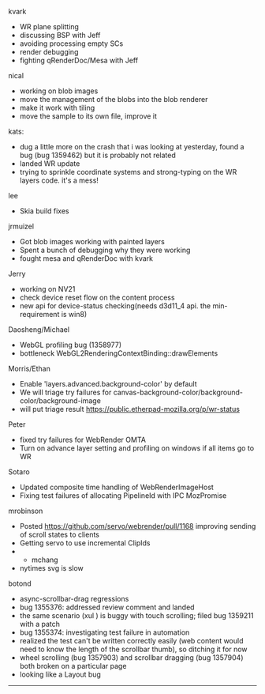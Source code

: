 kvark
* WR plane splitting
* discussing BSP with Jeff
* avoiding processing empty SCs
* render debugging
* fighting qRenderDoc/Mesa with Jeff



nical
* working on blob images
* move the management of the blobs into the blob renderer
* make it work with tiling
* move the sample to its own file, improve it



kats:
* dug a little more on the crash that i was looking at yesterday, found a bug (bug 1359462) but it is probably not related
* landed WR update
* trying to sprinkle coordinate systems and strong-typing on the WR layers code. it's a mess!



lee
* Skia build fixes



jrmuizel
* Got blob images working with painted layers
* Spent a bunch of debugging why they were working
* fought mesa and qRenderDoc with kvark





Jerry
* working on NV21
* check device reset flow on the content process
* new api for device-status checking(needs d3d11_4 api. the min-requirement is win8)

Daosheng/Michael
* WebGL profiling bug (1358977)
* bottleneck WebGL2RenderingContextBinding::drawElements

Morris/Ethan 
* Enable 'layers.advanced.background-color' by default
* We will triage try failures for canvas-background-color/background-color/background-image
* will put triage result https://public.etherpad-mozilla.org/p/wr-status

Peter
* fixed try failures for WebRender OMTA
* Turn on advance layer setting and profiling on windows if all items go to WR



Sotaro
* Updated composite time handling of WebRenderImageHost
* Fixing test failures of allocating PipelineId with IPC MozPromise



mrobinson
* Posted https://github.com/servo/webrender/pull/1168 improving sending of scroll states to clients
* Getting servo to use incremental ClipIds
* * mchang
* nytimes svg is slow



botond
* async-scrollbar-drag regressions
* bug 1355376: addressed review comment and landed 
* the same scenario (xul <listbox>) is buggy with touch scrolling; filed bug 1359211 with a patch 
* bug 1355374: investigating test failure in automation 
* realized the test can't be written correctly easily (web content would need to know the length of the scrollbar thumb), so ditching it for now 
* wheel scrolling (bug 1357903) and scrollbar dragging (bug 1357904) both broken on a particular page 
* looking like a Layout bug

________________


